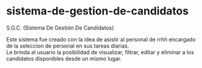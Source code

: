 # sistema-de-gestion-de-candidatos

S.G.C. (Sistema De Gestión De Candidatos)

Este sistema fue creado con la idea de asistir al personal de rrhh encargado de la seleccion de personal en sus tareas diarias.
<br> Le brinda al usuario la posibilidad de visualizar, filtrar, editar y eliminar a los candidatos disponibles desde un mismo lugar.

